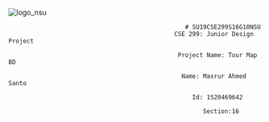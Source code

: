 ![logo_nsu](https://user-images.githubusercontent.com/51715637/60523294-4982fb80-9d0c-11e9-9f5a-e0d6959b9550.png)

                                                     # SU19CSE299S16G10NSU
                                                  CSE 299: Junior Design Project

                                                   Project Name: Tour Map BD

                                                    Name: Masrur Ahmed Santo

                                                       Id: 1520469642

                                                          Section:16

